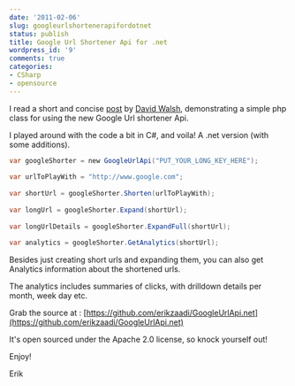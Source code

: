 ```yaml
---
date: '2011-02-06'
slug: googleurlshortenerapifordotnet
status: publish
title: Google Url Shortener Api for .net
wordpress_id: '9'
comments: true
categories:
- CSharp
- opensource
---
```


I read a short and concise [post](http://davidwalsh.name/google-url) by [David Walsh](http://davidwalsh.name), demonstrating a simple php class for using the new Google Url shortener Api.

I played around with the code a bit in C#, and voila! A .net version (with some additions).

```csharp
var googleShorter = new GoogleUrlApi("PUT_YOUR_LONG_KEY_HERE");  
  
var urlToPlayWith = "http://www.google.com";  
  
var shortUrl = googleShorter.Shorten(urlToPlayWith);  
  
var longUrl = googleShorter.Expand(shortUrl);  
  
var longUrlDetails = googleShorter.ExpandFull(shortUrl);  
  
var analytics = googleShorter.GetAnalytics(shortUrl);  
```

Besides just creating short urls and expanding them, you can also get Analytics information about the shortened urls.

The analytics includes summaries of clicks, with drilldown details per month, week day etc.

Grab the source at : [https://github.com/erikzaadi/GoogleUrlApi.net](https://github.com/erikzaadi/GoogleUrlApi.net)

It's open sourced under the Apache 2.0 license, so knock yourself out!

Enjoy!

Erik
